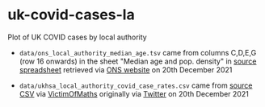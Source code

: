 # uk-covid-cases-la

Plot of UK COVID cases by local authority

- `data/ons_local_authority_median_age.tsv` came from columns C,D,E,G (row 16 onwards) in the sheet
  "Median age and pop. density" in
  [source spreadsheet](https://www.ons.gov.uk/visualisations/dvc1071/profiles/datadownload.xlsx)
  retrieved via
  [ONS website](https://www.ons.gov.uk/peoplepopulationandcommunity/populationandmigration/populationestimates/articles/populationprofilesforlocalauthoritiesinengland/2020-12-14)
  on 20th December 2021

- `data/ukhsa_local_authority_covid_case_rates.csv` came from
  [source CSV](https://api.coronavirus.data.gov.uk/v2/data?areaType=ltla&metric=newCasesBySpecimenDateRollingRate&format=csv)
  via [VictimOfMaths](https://github.com/VictimOfMaths/COVID-19/blob/master/Heatmaps/COVIDCasesLTLAPhasePlot.R)
  originally via [Twitter](https://twitter.com/VictimOfMaths/status/1472968769353965568) on 20th
  December 2021
